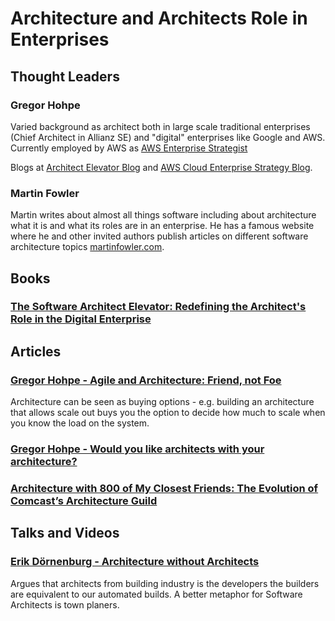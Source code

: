 # Architecture and Architects Role in Enterprises

## Thought Leaders

### Gregor Hohpe
Varied background as architect both in large scale traditional enterprises (Chief Architect in Allianz SE) and "digital" enterprises like Google and AWS.
Currently employed by AWS as [AWS Enterprise Strategist](https://aws.amazon.com/executive-insights/enterprise-strategists/gregor-hohpe/?executive-insights-cards.sort-by=item.additionalFields.sortDate&executive-insights-cards.sort-order=desc)

Blogs at [Architect Elevator Blog](https://architectelevator.com/blog/) and [AWS Cloud Enterprise Strategy Blog](https://aws.amazon.com/blogs/enterprise-strategy/author/hohpe/).

### Martin Fowler
Martin writes about almost all things software including about architecture what it is and what its roles are in an enterprise. He has a famous website where he and other invited authors publish articles on different software architecture topics [martinfowler.com](https://martinfowler.com/).

## Books
### [The Software Architect Elevator: Redefining the Architect's Role in the Digital Enterprise](https://www.amazon.com/Software-Architect-Elevator-Redefining-Architects/dp/1492077542)

## Articles

### [Gregor Hohpe - Agile and Architecture: Friend, not Foe](https://architectelevator.com/transformation/agile_architecture/)
Architecture can be seen as buying options - e.g. building an architecture that allows scale out buys you the option to decide how much to scale when you know the load on the system.

### [Gregor Hohpe - Would you like architects with your architecture?](https://architectelevator.com/architecture/organizing-architecture/)

### [Architecture with 800 of My Closest Friends: The Evolution of Comcast’s Architecture Guild](https://www.infoq.com/articles/architecture-guild-800-friends/)

## Talks and Videos
### [Erik Dörnenburg - Architecture without Architects](https://www.youtube.com/watch?v=qVyt3qQ_7TA)
Argues that architects from building industry is the developers the builders are equivalent to our automated builds. A better metaphor for Software Architects is town planers.
